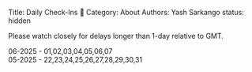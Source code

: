 Title: Daily Check-Ins 🐤 
Category: About
Authors: Yash Sarkango
status: hidden


Please watch closely for delays longer than 1-day relative to GMT.

06-2025 - 01,02,03,04,05,06,07  
05-2025 - 22,23,24,25,26,27,28,29,30,31


